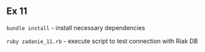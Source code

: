 ## Ex 11

`bundle install` - install necessary dependencies

`ruby zadanie_11.rb` - execute script to test connection with Riak DB
